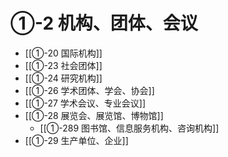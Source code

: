 # ①-2 机构、团体、会议

- [[①-20 国际机构]]
- [[①-23 社会团体]]
- [[①-24 研究机构]]
- [[①-26 学术团体、学会、协会]]
- [[①-27 学术会议、专业会议]]
- [[①-28 展览会、展览馆、博物馆]]
	- [[①-289 图书馆、信息服务机构、咨询机构]] 
- [[①-29 生产单位、企业]]
